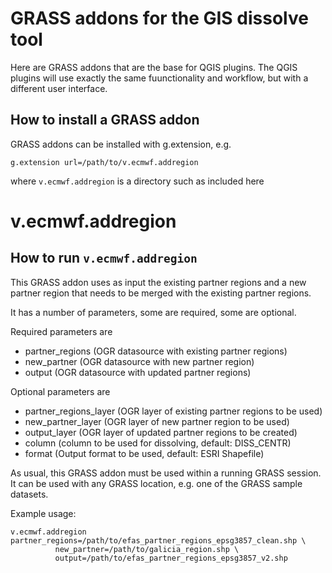 GRASS addons for the GIS dissolve tool
======================================

Here are GRASS addons that are the base for QGIS plugins. The QGIS 
plugins will use exactly the same fuunctionality and workflow, but with 
a different user interface.

## How to install a GRASS addon

GRASS addons can be installed with g.extension, e.g.
```
g.extension url=/path/to/v.ecmwf.addregion
```
where `v.ecmwf.addregion` is a directory such as included here

v.ecmwf.addregion
=================

## How to run `v.ecmwf.addregion`

This GRASS addon uses as input the existing partner regions and a new 
partner region that needs to be merged with the existing partner regions.

It has a number of parameters, some are required, some are 
optional. 

Required parameters are
 * partner_regions (OGR datasource with existing partner regions)
 * new_partner (OGR datasource with new partner region)
 * output (OGR datasource with updated partner regions)

Optional parameters are
 * partner_regions_layer (OGR layer of existing partner regions to be used)  
 * new_partner_layer (OGR layer of new partner region to be used)
 * output_layer (OGR layer of updated partner regions to be created)
 * column (column to be used for dissolving, default: DISS_CENTR)
 * format (Output format to be used, default: ESRI Shapefile)

As usual, this GRASS addon must be used within a running GRASS session. 
It can be used with any GRASS location, e.g. one of the GRASS sample 
datasets.

Example usage:
```
v.ecmwf.addregion partner_regions=/path/to/efas_partner_regions_epsg3857_clean.shp \
		  new_partner=/path/to/galicia_region.shp \
		  output=/path/to/efas_partner_regions_epsg3857_v2.shp
```
